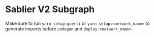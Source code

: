 # Sablier V2 Subgraph

Make sure to run `yarn setup:goerli` or `yarn setup:<network_name>` to generate imports before `codegen` and
`deploy:<network_name>`.
